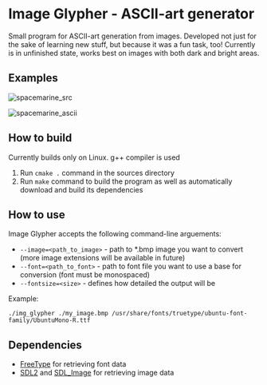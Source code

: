 # Image Glypher - ASCII-art generator

Small program for ASCII-art generation from images. Developed not just for the
sake of learning new stuff, but because it was a fun task, too! Currently is in
unfinished state, works best on images with both dark and bright areas.

## Examples

![spacemarine_src]

![spacemarine_ascii]

## How to build

Currently builds only on Linux. g++ compiler is used

1. Run `cmake .` command in the sources directory
2. Run `make` command to build the program as well as automatically download
and build its dependencies

## How to use

Image Glypher accepts the following command-line arguements:
* `--image=<path_to_image>` - path to *.bmp image you want to convert (more image extensions will be available in future)
* `--font=<path_to_font>` - path to font file you want to use a base for conversion (font must be monospaced)
* `--fontsize=<size>` - defines how detailed the output will be

Example:

`./img_glypher ./my_image.bmp /usr/share/fonts/truetype/ubuntu-font-family/UbuntuMono-R.ttf`

## Dependencies

* [FreeType](http://freetype.org/) for retrieving font data
* [SDL2](https://www.libsdl.org/download-2.0.php) and [SDL_Image](https://www.libsdl.org/projects/SDL_image/) for retrieving image data


[spacemarine_src]:http://i.imgur.com/uVqEyLb.jpg
[spacemarine_ascii]:http://i.imgur.com/Z2M6zIO.png
